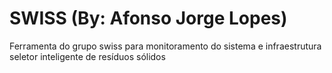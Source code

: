 # SWISS (By: Afonso Jorge Lopes)
Ferramenta do grupo swiss para monitoramento do sistema e infraestrutura seletor inteligente de resíduos sólidos
